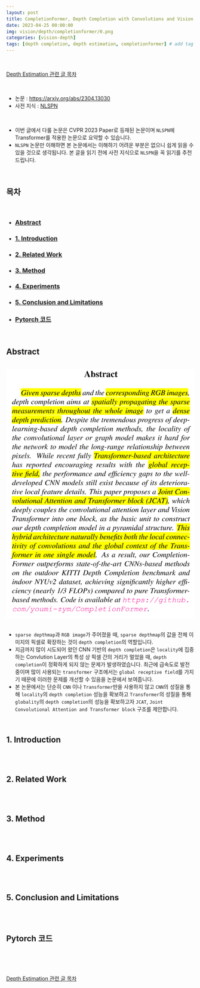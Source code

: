 ```yaml
---
layout: post
title: CompletionFormer, Depth Completion with Convolutions and Vision Transformers
date: 2023-04-25 00:00:00
img: vision/depth/completionformer/0.png
categories: [vision-depth]
tags: [depth completion, depth estimation, completionformer] # add tag
---
```


<br>

[Depth Estimation 관련 글 목차](https://gaussian37.github.io/vision-depth-table/)

<br>

- 논문 : https://arxiv.org/abs/2304.13030
- 사전 지식 : [NLSPN](https://gaussian37.github.io/vision-depth-nlspn/)

<br>

- 이번 글에서 다룰 논문은 CVPR 2023 Paper로 등재된 논문이며 `NLSPN`에 Transformer를 적용한 논문으로 요약할 수 있습니다.
- `NLSPN` 논문만 이해하면 본 논문에서는 이해하기 어려운 부분은 없으니 쉽게 읽을 수 있을 것으로 생각됩니다. 본 글을 읽기 전에 사전 지식으로 `NLSPN`을 꼭 읽기를 추천드립니다.

<br>

## **목차**

<br>

- ### [Abstract](#abstract-1)
- ### [1. Introduction](#1-introduction-1)
- ### [2. Related Work](#2-related-work-1)
- ### [3. Method](#3-method-1)
- ### [4. Experiments](#4-experiments-1)
- ### [5. Conclusion and Limitations](#5-conclusion-and-limitations-1)
- ### [Pytorch 코드](#pytorch-코드-1)

<br>

## **Abstract**

<br>
<center><img src="../assets/img/vision/depth/completionformer/1.png" alt="Drawing" style="width: 600px;"/></center>
<br>

- `sparse depthmap`과 `RGB image`가 주어졌을 때, `sparse depthmap`의 값을 전체 이미지의 픽셀로 확장하는 것이 `depth completion`의 역할입니다.
- 지금까지 많이 시도되어 왔던 CNN 기반의 `depth completion`은 `locality`에 집중하는 Convlution Layer의 특성 상 픽셀 간의 거리가 멀었을 때, `depth completion`이 정확하게 되지 않는 문제가 발생하였습니다. 최근에 급속도로 발전 중이며 많이 사용되는 `transformer` 구조에서는 `global receptive field`를 가지기 때문에 이러한 문제를 개선할 수 있음을 논문에서 보여줍니다.
- 본 논문에서는 단순히 `CNN` 이나 `Transformer`만을 사용하지 않고 `CNN`의 성질을 통해 `locality`의 `depth completion` 성능을 확보하고 `Transformer`의 성질을 통해 `globality`의 `depth completion`의 성능을 확보하고자 `JCAT`, `Joint Convolutional Attention and Transformer block` 구조를 제안합니다.

<br>

## **1. Introduction**

<br>



<br>

## **2. Related Work**

<br>

<br>

## **3. Method**

<br>

<br>

## **4. Experiments**

<br>

<br>

## **5. Conclusion and Limitations**

<br>

<br>

## **Pytorch 코드**

<br>

<br>




<br>

[Depth Estimation 관련 글 목차](https://gaussian37.github.io/vision-depth-table/)

<br>
